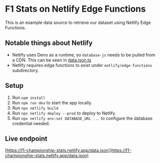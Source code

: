 # F1 Stats on Netlify Edge Functions

This is an example data source to retrieve our dataset using Netlify Edge Functions.

## Notable things about Netlify

- Netlify uses Deno as a runtime, so `database-js` needs to be pulled from a CDN. This can be seen in [data.json.ts](netlify/edge-functions/data.json.ts)
- Netlify requires edge functions to exist under `netlify/edge-functions` subdirectory.

## Setup

1. Run `npm install`
2. Run `npm run dev` to start the app locally.
3. Run `npx netlify build`
3. Run `npx netlify deploy --prod` to deploy to Netlify.
4. Run `npx netlify env:set DATABASE_URL ...` to configure the database credential needed.

## Live endpoint

[https://f1-championship-stats.netlify.app/data.json](https://f1-championship-stats.netlify.app/data.json)
